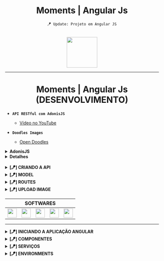 <div align="center">

# Moments | Angular Js

</div>

<div align="center">

`🪁 Update: Projeto em Angular JS`

<br>

<img height="100" src="https://cdn.jsdelivr.net/gh/devicons/devicon/icons/angularjs/angularjs-plain.svg" />


</div>


<hr>

<div align="center">

# Moments | Angular Js <br> (DESENVOLVIMENTO)

</div>

* **`API RESTful com AdonisJS`**
    * [Vídeo no YouTube](https://www.youtube.com/watch?v=y8XfJJYhXPE&t=0s&ab_channel=MatheusBattisti-HoradeCodar)

* **`Doodles Images`**
    * [Open Doodles](https://generator.opendoodles.com/)

<details>

<summary><strong>AdonisJS</strong></summary>

* Um <mark>framework Nodej.js</mark>, para desenvolver aplicações web;

* Facilita muito a programação de apps, possui uma estrutura similar ao <mark>Laravel</mark>;

* Utilizar arquitetura <mark>MVC</mark>;

* Possui vários recursos, como: <mark>CLI, File Upload</mark> simples, <mark>validações</mark> e etc;

* Há também outros pacotes externos para complementar o ecossistema <mark>ORM, Autenticação, Autorização</mark>;

</details>

<details>

<summary><strong>Detalhes</strong></summary>

* Criação de uma <mark>API RESTful</mark>;

* <mark>CRUD</mark> e relacionamento entre entidades;

* Utilizar a <mark>CLI do Adonis e outros recursos</mark> excluisvos do framework;

* Testes realizados no <mark>Postman</mark>, para garantir o correto funcionamentoo da API;

</details>

<br>

<details>

<summary><strong>[🪁] CRIANDO A API</strong></summary>

* `npm init adonis-ts-app@latest` (Última versão do Adonis)

* `npm i @adonisjs/lucid`
    * `node ace configure @adonisjs/lucid` (SQLite > Terminal)

</details>

<details>

<summary><strong>[🪁] MODEL</strong></summary>

* `node ace make:model <nome-do-modulo> -m` (Criando model com migration)

* `node ace migration:run`

* `node ace make:controller <nome-do-modulo>` (Desenvolver a função do do banco de dados)

</details>

<details>

<summary><strong>[🪁] ROUTES</strong></summary>

* `node ace list:routes` (Ver lista de rotas da API)

</details>

</details>

<details>

<summary><strong>[🪁] UPLOAD IMAGE</strong></summary>

* `npm i uuid` (Upload de imagens)

* **Complete** - Support for RFC4122 version 1, 3, 4, and 5 UUIDs

* **Cross-platform** - Support for ...
    * CommonJS, [ECMAScript Modules](https://www.npmjs.com/package/uuid#ecmascript-modules) and [CDN builds](https://www.npmjs.com/package/uuid#cdn-builds)
    * Node 12, 14, 16, 18
    * _Chrome, Safari, Firefox, Edge browsers_
    * Webpack and rollup.js module bundlers
    * [React Native](https://www.npmjs.com/package/uuid#react-native--expo) / [Expo](https://www.npmjs.com/package/uuid#react-native--expo)

* **Secure** - Cryptographically-strong random values

* **Small** - Zero-dependency, small footprint, plays nice with "tree shaking" packagers

* **CLI** - Includes the uuid command line utility

</details>

<div align="center">

<table>

<thead>

<tr align="center">

<th colspan="5">SOFTWARES</th>

</tr>

</thead>

<tbody>

<tr align="center">

<td>

<img height="30" src="https://cdn.jsdelivr.net/gh/devicons/devicon/icons/angularjs/angularjs-plain.svg" />

</td>

<td>

<img height="30" src="https://cdn.jsdelivr.net/gh/devicons/devicon/icons/sass/sass-original.svg" />

</td>

<td>

<img height="30" src="https://cdn.jsdelivr.net/gh/devicons/devicon/icons/typescript/typescript-plain.svg" />

</td>

<td>

<img height="30" src="https://cdn.jsdelivr.net/gh/devicons/devicon/icons/sqlite/sqlite-original.svg" />

</td>

<td>

<img height="30" src="https://cdn.jsdelivr.net/gh/devicons/devicon/icons/adonisjs/adonisjs-original.svg" />

</td>

</tr>

</tbody>

</table>

</div>

<hr>

<details>

<summary><strong>[🪁] INICIANDO A APLICAÇÃO ANGULAR</strong></summary>

* `ng new <nome-do-projeto>` (Iniciando um projeto Angular)

* `ng serve` (Ativando o servidor)

</details>

<details>

<summary><strong>[🪁] COMPONENTES</strong></summary>

* `ng generate component <diretório do component>`
    * _header_
    * _footer_
    * **_pages_**
        * `home`
        * `about`
        * `new-moment`

</details>

<details>

<summary><strong>[🪁] SERVIÇOS</strong></summary>

* `ng generate service <diretório do serviço>` (Interação com o banco de dados)

</details>

<details>

<summary><strong>[🪁] ENVIRONMENTS</strong></summary>

* `ng generate environments` (Usando a CLI do Angular, comece executando o comando gerar ambientes mostrado aqui para criar o diretório `src/environments/` e configurar o projeto para usar esses arquivos.)

</details>